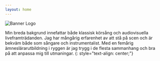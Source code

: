 ```yaml
---
layout: home
---
```

![Banner Logo](/assets/Logo_Fisk_Banner.png/)

Min breda bakgrund innefattar både klassisk körsång och audiovisuella liveframträdanden. Jag har mångårig erfarenhet av att stå på scen och är bekväm både som sångare och instrumentalist. Med en femårig ämneslärarutbildning i ryggen är jag trygg i de flesta sammanhang och bra på att anpassa mig till utmaningar.
{: style="text-align: center;"}